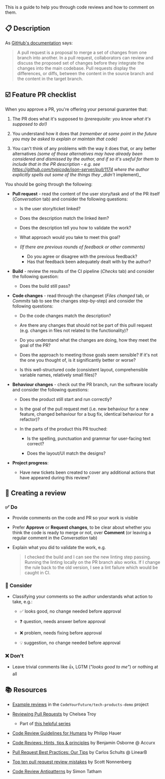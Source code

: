 This is a guide to help you through code reviews and how to comment on them.

## 📋 Description

As [GitHub's documentation](https://docs.github.com/en/pull-requests/collaborating-with-pull-requests/proposing-changes-to-your-work-with-pull-requests/about-pull-requests) says:

> A pull request is a proposal to merge a set of changes from one branch into another. In a pull request, collaborators can review and discuss the proposed set of changes before they integrate the changes into the main codebase. Pull requests display the differences, or diffs, between the content in the source branch and the content in the target branch.

## ☑️ Feature PR checklist

When you approve a PR, you're offering your personal guarantee that:

1. The PR does what it's supposed to _(prerequisite: you know what it's supposed to do!)_

1. You understand how it does that _(remember at some point in the future you may be asked to explain or maintain that code)_

1. You can't think of any problems with the way it does that, or any better alternatives _(some of those alternatives may have already been considered and dismissed by the author, and if so it's useful for them to include that in the PR description - e.g. see https://github.com/typicode/json-server/pull/1174 where the author explicitly spells out some of the things they \_didn't_ implement)\_

You should be going through the following:

- **Pull request** - read the content of the user story/task and of the PR itself (_Conversation_ tab) and consider the following questions:

  - Is the user story/ticket linked?

  - Does the description match the linked item?

  - Does the description tell you how to validate the work?

  - What approach would you take to meet this goal?

  - _(If there are previous rounds of feedback or other comments)_

    - Do you agree or disagree with the previous feedback?
    - Has that feedback been adequately dealt with by the author?

- **Build** - review the results of the CI pipeline (_Checks_ tab) and consider the following question:

  - Does the build still pass?

- **Code changes** - read through the changeset (_Files changed_ tab, or _Commits_ tab to see the changes step-by-step) and consider the following questions:

  - Do the code changes match the description?

  - Are there any changes that should not be part of this pull request (e.g. changes in files not related to the functionality)?

  - Do you understand what the changes are doing, how they meet the goal of the PR?

  - Does the approach to meeting those goals seem sensible? If it's not the one you thought of, is it significantly better or worse?

  - Is this well-structured code (consistent layout, comprehensible variable names, relatively small files)?

- **Behaviour changes** - check out the PR branch, run the software locally and consider the following questions:

  - Does the product still start and run correctly?

  - Is the goal of the pull request met (i.e. new behaviour for a new feature, changed behaviour for a bug fix, identical behaviour for a refactor)?

  - In the parts of the product this PR touched:

    - Is the spelling, punctuation and grammar for user-facing text correct?

    - Does the layout/UI match the designs?

- **Project progress**:

  - Have new tickets been created to cover any additional actions that have appeared during this review?

## 🏁 Creating a review

### ✅ **Do**

- Provide comments on the code and PR so your work is visible

- Prefer **Approve** or **Request changes**, to be clear about whether you think the code is ready to merge or not, over **Comment** (or leaving a regular comment in the _Conversation_ tab)

- Explain what you did to validate the work, e.g.

  > I checked the build and I can see the new linting step passing. Running the linting locally on the PR branch also works. If I change the rule back to the old version, I see a lint failure which would be caught in CI.

### 🤔 **Consider**

- Classifying your comments so the author understands what action to take, e.g.:

  - ✅ looks good, no change needed before approval

  - ❓ question, needs answer before approval

  - ❌ problem, needs fixing before approval

  - 💡 suggestion, no change needed before approval

### ❌ **Don't**

- Leave trivial comments like 👍, LGTM (_"looks good to me"_) or nothing at all

## 📚 Resources

- [Example reviews](https://github.com/CodeYourFuture/tech-products-demo/pulls?q=is%3Apr+-review%3Anone) in the `CodeYourFuture/tech-products-demo` project

- [Reviewing Pull Requests](https://chelseatroy.com/2019/12/18/reviewing-pull-requests/) by Chelsea Troy

  - Part of [this helpful series](https://chelseatroy.com/tag/temporally-distributed/)

- [Code Review Guidelines for Humans](https://phauer.com/2018/code-review-guidelines/) by Philipp Hauer

- [Code Reviews: Hints, tips & principles](https://medium.com/accurx/code-reviews-hints-tips-principles-cc778a2b2611) by Benjamin Osborne @ Accurx

- [Pull Request Best Practices: Our Tips](https://linearb.io/blog/pull-request-best-practices-our-tips#pull-requests-best-practices-for-the-reviewer) by Carlos Schults @ LinearB

- [Top ten pull request review mistakes](https://blog.scottnonnenberg.com/top-ten-pull-request-review-mistakes/) by Scott Nonnenberg

- [Code Review Antipatterns](https://www.chiark.greenend.org.uk/~sgtatham/quasiblog/code-review-antipatterns/) by Simon Tatham
